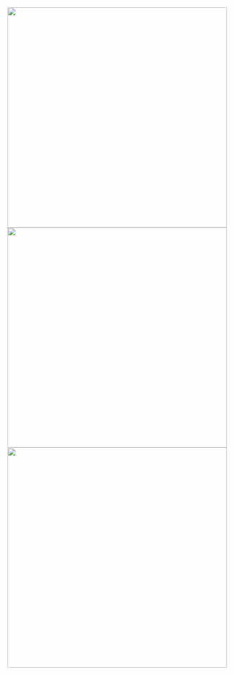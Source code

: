 <img width=500 align="center" src="https://github-readme-stats-indol-iota-76.vercel.app/api/top-langs/?username=carsonbergen&hide_border=true&layout=compact&langs_count=10&theme=transparent&card_width=400" />
<img width=500 align="center" src="https://github-readme-stats.vercel.app/api/wakatime?username=carsonbergen&theme=transparent&layout=compact&hide_border=true&langs_count=10&card_width=400" />
<img width=500 align="center" src="https://streak-stats.demolab.com?user=carsonbergen&theme=transparent&hide_border=true&card_width=400"/> 
